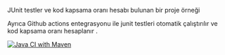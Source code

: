 JUnit testler ve kod kapsama oranı hesabı bulunan bir proje örneği 

Ayrıca Github actions entegrasyonu ile junit testleri otomatik çalıştırılır ve kod kapsama oranı hesaplanır . 


[![Java CI with Maven](https://github.com/ImmaKagan/final3github_ci/actions/workflows/maven.yml/badge.svg)](https://github.com/ImmaKagan/final3github_ci/actions/workflows/maven.yml)

